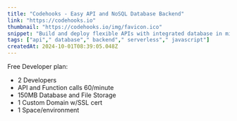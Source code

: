 ```yaml
---
title: "Codehooks - Easy API and NoSQL Database Backend"
link: "https://codehooks.io"
thumbnail: "https://codehooks.io/img/favicon.ico"
snippet: "Build and deploy flexible APIs with integrated database in minutes. Simple and transparent plans with fixed prices."
tags: ["api"," database"," backend"," serverless"," javascript"]
createdAt: 2024-10-01T08:39:05.048Z
---
```

Free Developer plan:
- 2 Developers
- API and Function calls 60/minute
- 150MB Database and File Storage
- 1 Custom Domain w/SSL cert
- 1 Space/environment
